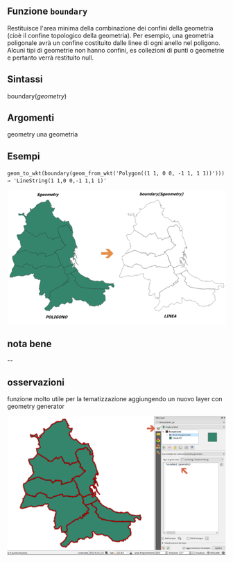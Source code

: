 ## Funzione `boundary`

Restituisce l'area minima della combinazione dei confini della geometria (cioè il confine topologico della geometria). Per esempio, una geometria poligonale avrà un confine costituito dalle linee di ogni anello nel poligono. Alcuni tipi di geometrie non hanno confini, es collezioni di punti o geometrie e pertanto verrà restituito null.

## Sintassi

boundary(*geometry*)

## Argomenti

geometry una geometria

## Esempi


`geom_to_wkt(boundary(geom_from_wkt('Polygon((1 1, 0 0, -1 1, 1 1))'))) → 'LineString(1 1,0 0,-1 1,1 1)'`

<img src="/img/geometria/boundary/boundari1.png">

## nota bene

--

## osservazioni

funzione molto utile per la tematizzazione aggiungendo un nuovo layer con geometry generator

<img src="/img/geometria/boundary/boundari2.png">
